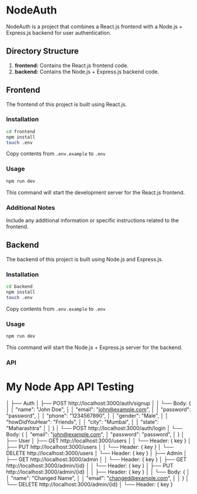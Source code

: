# NodeAuth

NodeAuth is a project that combines a React.js frontend with a Node.js + Express.js backend for user authentication.

## Directory Structure

1. **frontend:** Contains the React.js frontend code.
2. **backend:** Contains the Node.js + Express.js backend code.

## Frontend

The frontend of this project is built using React.js.

### Installation

```bash
cd frontend
npm install
touch .env
```

Copy contents from `.env.example` to `.env`

### Usage

```bash
npm run dev
```

This command will start the development server for the React.js frontend.

### Additional Notes

Include any additional information or specific instructions related to the frontend.

## Backend

The backend of this project is built using Node.js and Express.js.

### Installation

```bash
cd backend
npm install
touch .env
```

Copy contents from `.env.example` to `.env`

### Usage

```bash
npm run dev
```

This command will start the Node.js + Express.js server for the backend.

### API
# My Node App API Testing
│
├── Auth
│   ├── POST http://localhost:3000/auth/signup
│   │   └── Body: {
│   │               "name": "John Doe",
│   │               "email": "john@example.com",
│   │               "password": "password",
│   │               "phone": "1234567890",
│   │               "gender": "Male",
│   │               "howDidYouHear": "Friends",
│   │               "city": "Mumbai",
│   │               "state": "Maharashtra"
│   │             }
│   └── POST http://localhost:3000/auth/login
│       └── Body: {
│                   "email": "john@example.com",
│                   "password": "password",
│                 }
│
├── User
│   ├── GET http://localhost:3000/users
│   │   └── Header: { key }
│   ├── PUT http://localhost:3000/users
│   │   └── Header: { key }
│   └── DELETE http://localhost:3000/users
│       └── Header: { key }
│
├── Admin
│   ├── GET http://localhost:3000/admin
│   │   └── Header: { key }
│   ├── GET http://localhost:3000/admin/{id}
│   │   └── Header: { key }
│   ├── PUT http://localhost:3000/admin/{id}
│   │   ├── Header: { key }
│   │   └── Body: {
│   │               "name": "Changed Name",
│   │               "email": "changed@example.com",
│   │             }
│   └── DELETE http://localhost:3000/admin/{id}
│       └── Header: { key }

